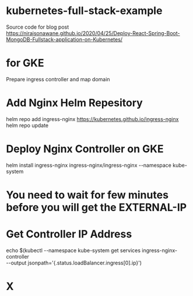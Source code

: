 # kubernetes-full-stack-example
Source code for blog post https://nirajsonawane.github.io/2020/04/25/Deploy-React-Spring-Boot-MongoDB-Fullstack-application-on-Kubernetes/



# for GKE

Prepare ingress controller and map domain
# Add Nginx Helm Repesitory
helm repo add ingress-nginx https://kubernetes.github.io/ingress-nginx
helm repo update

# Deploy Nginx Controller on GKE
helm install ingress-nginx ingress-nginx/ingress-nginx --namespace kube-system

# You need to wait for few minutes before you will get the EXTERNAL-IP
# Get Controller IP Address
echo $(kubectl --namespace kube-system get services ingress-nginx-controller \
  --output jsonpath='{.status.loadBalancer.ingress[0].ip}')

# X
